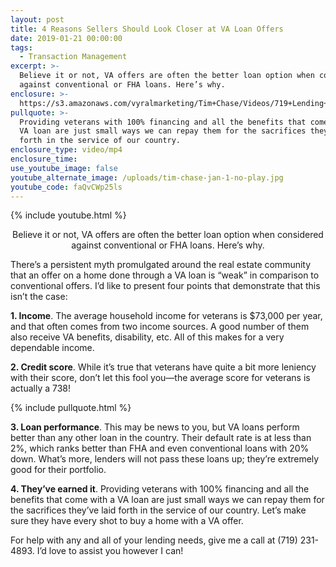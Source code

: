 ```yaml
---
layout: post
title: 4 Reasons Sellers Should Look Closer at VA Loan Offers
date: 2019-01-21 00:00:00
tags:
  - Transaction Management
excerpt: >-
  Believe it or not, VA offers are often the better loan option when considered
  against conventional or FHA loans. Here’s why.
enclosure: >-
  https://s3.amazonaws.com/vyralmarketing/Tim+Chase/Videos/719+Lending+-+4+Reasons+Sellers+Should+Look+Closer+at+VA+Loan+Offers.mp4
pullquote: >-
  Providing veterans with 100% financing and all the benefits that come with a
  VA loan are just small ways we can repay them for the sacrifices they’ve laid
  forth in the service of our country.
enclosure_type: video/mp4
enclosure_time:
use_youtube_image: false
youtube_alternate_image: /uploads/tim-chase-jan-1-no-play.jpg
youtube_code: faQvCWp25ls
---
```


{% include youtube.html %}

<center>Believe it or not, VA offers are often the better loan option when considered against conventional or FHA loans. Here’s why.</center>

There’s a persistent myth promulgated around the real estate community that an offer on a home done through a VA loan is “weak” in comparison to conventional offers. I’d like to present four points that demonstrate that this isn’t the case:

**1. Income**. The average household income for veterans is $73,000 per year, and that often comes from two income sources. A good number of them also receive VA benefits, disability, etc. All of this makes for a very dependable income.

**2. Credit score**. While it’s true that veterans have quite a bit more leniency with their score, don’t let this fool you—the average score for veterans is actually a 738!

{% include pullquote.html %}

**3. Loan performance**. This may be news to you, but VA loans perform better than any other loan in the country. Their default rate is at less than 2%, which ranks better than FHA and even conventional loans with 20% down. What’s more, lenders will not pass these loans up; they’re extremely good for their portfolio.

**4. They’ve earned it**. Providing veterans with 100% financing and all the benefits that come with a VA loan are just small ways we can repay them for the sacrifices they’ve laid forth in the service of our country. Let’s make sure they have every shot to buy a home with a VA offer. &nbsp;

For help with any and all of your lending needs, give me a call at (719) 231-4893. I’d love to assist you however I can!